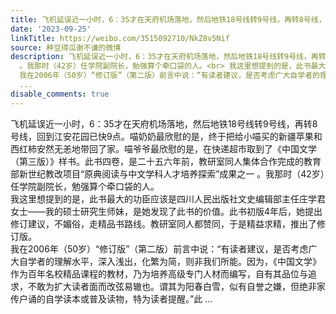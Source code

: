 ```yaml
---
title: 飞机延误近一小时，6：35才在天府机场落地，然后地铁18号线转9号线，再转8号线，回到江安花园已快9点。喵奶奶最欣慰的是，终于把给小喵买的新疆苹果和西红柿安然...
date: '2023-09-25'
linkTitle: https://weibo.com/3515092710/NkZ8v5Nif
source: 种豆得瓜谢不谦的微博
description: 飞机延误近一小时，6：35才在天府机场落地，然后地铁18号线转9号线，再转8号线，回到江安花园已快9点。喵奶奶最欣慰的是，终于把给小喵买的新疆苹果和西红柿安然无恙地带回了家。喵爷爷最欣慰的是，在快递超市取到了《中国文学（第三版）》样书。此书四卷，是二十五六年前，教研室同人集体合作完成的教育部新世纪教改项目“原典阅读与中文学科人才培养探索”成果之一
  。我那时（42岁）任学院副院长，勉强算个牵口袋的人。<br> 我这里想提到的是，此书最大的功臣应该是四川人民出版社文史编辑部主任庄学君女士——我的硕士研究生师妹，是她发现了此书的价值。此书初版4年后，她提出修订建议，不媚俗，走精品书路线。教研室同人都赞同，于是精益求精，推出了修订版。<br>
  我在2006年（50岁）“修订版”（第二版）前言中说：“有读者建议，是否考虑广大自学者的理解水平，深入浅出，化繁为简，则非我们所能。因为，《中国文学》作为百年名校精品课程的教材，乃为培养高级专门人材而编写，自有其品位与追求，不敢为扩大读者面而改弦易辙也。谓其为阳春白雪，似有自誉之嫌，但绝非家传户诵的自学读本或普及读物，特为读者提醒。”此
  ...
disable_comments: true
---
```

飞机延误近一小时，6：35才在天府机场落地，然后地铁18号线转9号线，再转8号线，回到江安花园已快9点。喵奶奶最欣慰的是，终于把给小喵买的新疆苹果和西红柿安然无恙地带回了家。喵爷爷最欣慰的是，在快递超市取到了《中国文学（第三版）》样书。此书四卷，是二十五六年前，教研室同人集体合作完成的教育部新世纪教改项目“原典阅读与中文学科人才培养探索”成果之一 。我那时（42岁）任学院副院长，勉强算个牵口袋的人。<br> 我这里想提到的是，此书最大的功臣应该是四川人民出版社文史编辑部主任庄学君女士——我的硕士研究生师妹，是她发现了此书的价值。此书初版4年后，她提出修订建议，不媚俗，走精品书路线。教研室同人都赞同，于是精益求精，推出了修订版。<br> 我在2006年（50岁）“修订版”（第二版）前言中说：“有读者建议，是否考虑广大自学者的理解水平，深入浅出，化繁为简，则非我们所能。因为，《中国文学》作为百年名校精品课程的教材，乃为培养高级专门人材而编写，自有其品位与追求，不敢为扩大读者面而改弦易辙也。谓其为阳春白雪，似有自誉之嫌，但绝非家传户诵的自学读本或普及读物，特为读者提醒。”此 ...